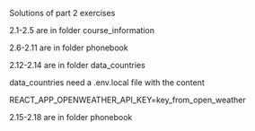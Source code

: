 Solutions of part 2 exercises

2.1-2.5 are in folder course_information

2.6-2.11 are in folder phonebook

2.12-2.14 are in folder data_countries

data_countries need a .env.local file with the content

REACT_APP_OPENWEATHER_API_KEY=key_from_open_weather

2.15-2.18 are in folder phonebook